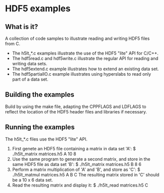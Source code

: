 HDF5 examples
=============

What is it?
-----------
A collection of code samples to illustrate reading and writing HDF5
files from C.

* The h5lt_*.c examples illustrate the use of the HDF5 "lite" API for C/C++.
* The hdf5read.c and hdf5write.c illustrate the regular API for reading and
  writing data sets.
* The hdf5extend.c example illustrates how to extend an existing data set.
* The hdf5partialIO.c example illustrates using hyperslabs to read only
  part of a data set.

Building the examples
---------------------
Build by using the make file, adapting the CPPFLAGS and LDFLAGS to reflect
the location of the HDF5 header files and libraries if necessary.

Running the examples
--------------------
The h5lt_*.c files use the HDF5 "lite" API.
1. First genete an HDF5
file containing a matrix in data set 'A':
$ ./h5lt_matrix matrices.h5 A 10 8
2. Use the same program to generate a second matrix, and store in the same
HDF5 file as data set 'B':
$ ./h5lt_matrix matrices.h5 B 8 6
3. Perform a matrix multiplication of 'A' and 'B', and store as 'C':
$ ./h5lt_matmul matrices.h5 A B C
The resulting matrix stored in 'C' should be a 10 x 6 data set.
4. Read the resulting matrix and display it:
$ ./h5lt_read matrices.h5 C

